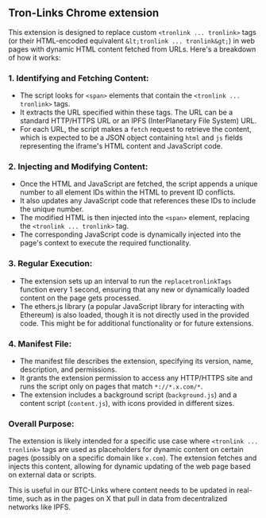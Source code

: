 ## Tron-Links Chrome extension

This extension is designed to replace custom `<tronlink ... tronlink>` tags (or their HTML-encoded equivalent `&lt;tronlink ... tronlink&gt;`) in web pages with dynamic HTML content fetched from URLs. Here's a breakdown of how it works:

### 1. **Identifying and Fetching Content:**
   - The script looks for `<span>` elements that contain the `<tronlink ... tronlink>` tags.
   - It extracts the URL specified within these tags. The URL can be a standard HTTP/HTTPS URL or an IPFS (InterPlanetary File System) URL.
   - For each URL, the script makes a `fetch` request to retrieve the content, which is expected to be a JSON object containing `html` and `js` fields representing the iframe's HTML content and JavaScript code.

### 2. **Injecting and Modifying Content:**
   - Once the HTML and JavaScript are fetched, the script appends a unique number to all element IDs within the HTML to prevent ID conflicts.
   - It also updates any JavaScript code that references these IDs to include the unique number.
   - The modified HTML is then injected into the `<span>` element, replacing the `<tronlink ... tronlink>` tag.
   - The corresponding JavaScript code is dynamically injected into the page's context to execute the required functionality.

### 3. **Regular Execution:**
   - The extension sets up an interval to run the `replacetronlinkTags` function every 1 second, ensuring that any new or dynamically loaded content on the page gets processed.
   - The ethers.js library (a popular JavaScript library for interacting with Ethereum) is also loaded, though it is not directly used in the provided code. This might be for additional functionality or for future extensions.

### 4. **Manifest File:**
   - The manifest file describes the extension, specifying its version, name, description, and permissions.
   - It grants the extension permission to access any HTTP/HTTPS site and runs the script only on pages that match `*://*.x.com/*`.
   - The extension includes a background script (`background.js`) and a content script (`content.js`), with icons provided in different sizes.

### **Overall Purpose:**
The extension is likely intended for a specific use case where `<tronlink ... tronlink>` tags are used as placeholders for dynamic content on certain pages (possibly on a specific domain like `x.com`). The extension fetches and injects this content, allowing for dynamic updating of the web page based on external data or scripts. 

This is useful in our BTC-Links where content needs to be updated in real-time, such as in the pages on X that pull in data from decentralized networks like IPFS.